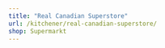 ```yaml
---
title: "Real Canadian Superstore"
url: /kitchener/real-canadian-superstore/
shop: Supermarkt
---
```

